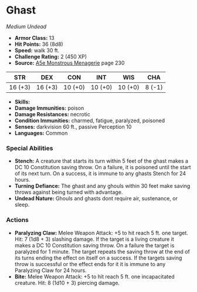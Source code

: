 # Ghast

*Medium* *Undead*

- **Armor Class:** 13
- **Hit Points:** 36 (8d8)
- **Speed:** walk 30 ft.
- **Challenge Rating:** 2 (450 XP)
- **Source:** [A5e Monstrous Menagerie](https://enpublishingrpg.com/products/level-up-monstrous-menagerie-a5e) page 230

| STR | DEX | CON | INT | WIS | CHA |
| --- | --- | --- | --- | --- | --- |
| 16 (+3) | 16 (+3) | 10 (+0) | 10 (+0) | 10 (+0) | 8 (-1) |

- **Skills:** 
- **Damage Immunities:** poison
- **Damage Resistances:** necrotic
- **Condition Immunities:** charmed, fatigue, paralyzed, poisoned
- **Senses:** darkvision 60 ft., passive Perception 10
- **Languages:** Common

### Special Abilities

- **Stench:** A creature that starts its turn within 5 feet of the ghast makes a DC 10 Constitution saving throw. On a failure, it is poisoned until the start of its next turn. On a success, it is immune to any ghasts Stench for 24 hours.
- **Turning Defiance:** The ghast and any ghouls within 30 feet make saving throws against being turned with advantage.
- **Undead Nature:** Ghouls and ghasts dont require air, sustenance, or sleep.

### Actions

- **Paralyzing Claw:** Melee Weapon Attack: +5 to hit  reach 5 ft.  one target. Hit: 7 (1d8 + 3) slashing damage. If the target is a living creature  it makes a DC 10 Constitution saving throw. On a failure  the target is paralyzed for 1 minute. The target repeats the saving throw at the end of its turns  ending the effect on itself on a success. If the targets saving throw is successful or the effect ends for it  it is immune to any Paralyzing Claw for 24 hours.
- **Bite:** Melee Weapon Attack: +5 to hit  reach 5 ft.  one incapacitated creature. Hit: 8 (1d10 + 3) piercing damage.


